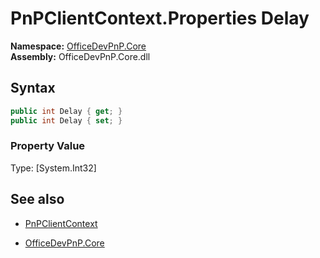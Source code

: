 # PnPClientContext.Properties Delay
**Namespace:** [OfficeDevPnP.Core](OfficeDevPnP.Core.md)  
**Assembly:** OfficeDevPnP.Core.dll  
## Syntax
```C#
public int Delay { get; }
public int Delay { set; }
```

### Property Value
Type: [System.Int32] 

## See also
- [PnPClientContext](PnPClientContext.md) 

- [OfficeDevPnP.Core](OfficeDevPnP.Core.md)
